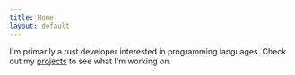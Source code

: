 ```yaml
---
title: Home
layout: default
---
```


I'm primarily a rust developer interested in programming languages. Check out my [projects](/projects) to see what I'm working on.
